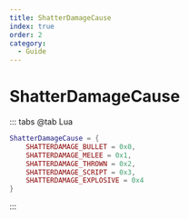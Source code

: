 ```yaml
---
title: ShatterDamageCause
index: true
order: 2
category:
  - Guide
---
```


# ShatterDamageCause
::: tabs
@tab Lua
```lua
ShatterDamageCause = {
    SHATTERDAMAGE_BULLET = 0x0,
    SHATTERDAMAGE_MELEE = 0x1,
    SHATTERDAMAGE_THROWN = 0x2,
    SHATTERDAMAGE_SCRIPT = 0x3,
    SHATTERDAMAGE_EXPLOSIVE = 0x4
}
```
:::